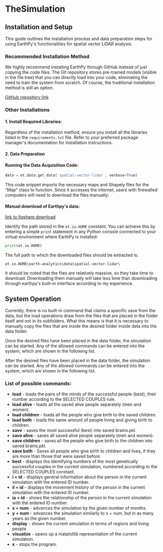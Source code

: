 # TheSimulation

## Installation and Setup

This guide outlines the installation process and data preparation steps for using EarthPy's functionalities for spatial vector LiDAR analysis.

### Recommended Installation Method

We highly recommend installing EarthPy through GitHub instead of just copying the code files. The Git repository stores pre-trained models (visible in the file tree) that you can directly load into your code, eliminating the need to train the system from scratch. Of course, the traditional installation method is still an option.

[GitHub repository link](https://github.com/DvT42/TheSimulation)

### Other Installations

#### 1. Install Required Libraries:

Regardless of the installation method, ensure you install all the libraries listed in the `requirements.txt` file. Refer to your preferred package manager's documentation for installation instructions.

#### 2. Data Preparation

#### Running the Data Acquisition Code:

```python
data = et.data.get_data('spatial-vector-lidar', verbose=True)
```

This code snippet imports the necessary maps and Shapely files for the "Map" class to function. Since it accesses the internet, users with firewalled computers will need to download the files manually:
#### Manual download of Earthpy's data:

[link to figshare download](https://help.figshare.com/article/usage-metrics)

Identify the path stored in the `et.io.HOME` constant. You can achieve this by entering a simple `print` statement in any Python console connected to your virtual environment where EarthPy is installed:

```python
print(et.io.HOME)
```
The full path to which the downloaded files should be extracted is:
```
et.io.HOME\earth-analytics\data\spatial-vector-lidar\
```
It should be noted that the files are relatively massive, so they take time to download. Downloading them manually will take less time than downloading through earthpy's built-in interface according to my experience.

## System Operation
Currently, there is no built-in command that claims a specific save from the data, but the load operations draw from the files that are placed in the folder itself and not in its subfolders. What this means is that it is necessary to manually copy the files that are inside the desired folder inside data into the data folder.

Once the desired files have been placed in the data folder, the simulation can be started. Any of the allowed commands can be entered into the system, which are shown in the following list.

After the desired files have been placed in the data folder, the simulation can be started. Any of the allowed commands can be entered into the system, which are shown in the following list.
### List of possible commands:
 - **load** - loads the pairs of the minds of the successful people (best), their number according to the SELECTED COUPLES rule.
 - **load alive** - loads all the saved alive people separately (men and women).
 - **load children** - loads all the people who give birth to the saved children.
 - **load both** - loads the same amount of people living and giving birth to children.
 - **save** - saves the most successful (best) into saved brains.pkl.
 - **save alive** - saves all saved alive people separately (men and women).
 - **save children** - saves all the people who give birth to the children into saved brains.pkl.
 - **save both** - Saves all people who give birth to children and lives, if they are more than those that were saved before.
 - **best** - displays the identifying numbers of the most genetically successful couples in the current simulation, numbered according to the SELECTED COUPLES constant.
 - **i + id** - displays general information about the person in the current simulation with the entered ID number.
 - **il + id** - displays the movement history of the person in the current simulation with the entered ID number.
 - **ia + id** - shows the relationship of the person in the current simulation with the entered ID number.
 - **s + num** - advances the simulation by the given number of months.
 - **y + num** - advances the simulation similarly to s + num, but in as many years as the given number.
 - **display** - shows the current simulation in terms of regions and living people.
 - **visualize** - opens up a matplotlib representation of the current simulation.
 - **x** - stops the program.

